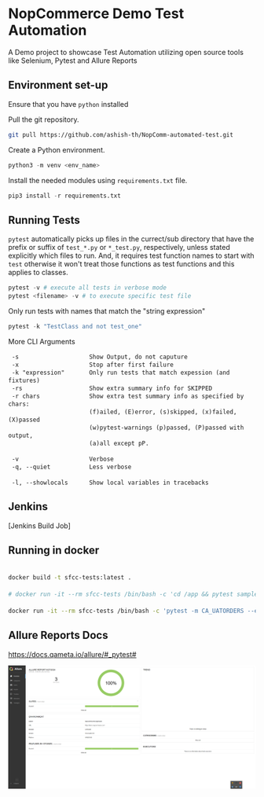# NopCommerce Demo Test Automation
A Demo project to showcase Test Automation utilizing open source tools like
Selenium, Pytest and Allure Reports

## Environment set-up

Ensure that you have `python` installed 

Pull the git repository.

``` bash
git pull https://github.com/ashish-th/NopComm-automated-test.git
```

Create a Python environment.

``` python
python3 -m venv <env_name>
```

Install the needed modules  using  `requirements.txt` file.

``` python
pip3 install -r requirements.txt
```
## Running Tests
`pytest` automatically picks up files in the currect/sub directory that have the prefix or suffix of `test_*.py` or `*_test.py`, respectively, unless stated explicitly which files to run. And, it requires test function names to start with `test` otherwise it won't treat those functions as test functions and this applies to classes.


``` python
pytest -v # execute all tests in verbose mode
pytest <filename> -v # to execute specific test file
```

Only run tests with names that match the "string expression"
``` python
pytest -k "TestClass and not test_one" 
```
More CLI Arguments
```
 -s                    Show Output, do not caputure
 -x                    Stop after first failure
 -k "expression"       Only run tests that match expession (and fixtures)
 -rs                   Show extra summary info for SKIPPED
 -r chars              Show extra test summary info as specified by chars:
                       (f)ailed, (E)error, (s)skipped, (x)failed, (X)passed
                       (w)pytest-warnings (p)passed, (P)passed with output,
                       (a)all except pP.

 -v                    Verbose
 -q, --quiet           Less verbose

 -l, --showlocals      Show local variables in tracebacks
```
## Jenkins
[Jenkins Build Job]

## Running in docker

```bash

docker build -t sfcc-tests:latest .

# docker run -it --rm sfcc-tests /bin/bash -c 'cd /app && pytest sampleTests/sample.py'

docker run -it --rm sfcc-tests /bin/bash -c 'pytest -m CA_UATORDERS --env=uat-ca testCases'

```
## Allure Reports Docs
https://docs.qameta.io/allure/#_pytest#

![img.png](img.png)
